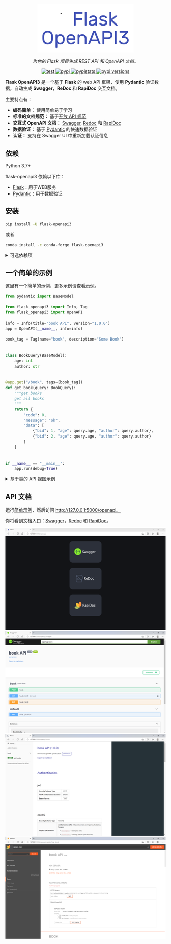 <div align="center">
    <a href="https://luolingchun.github.io/flask-openapi3/" target="_blank">
        <img class="off-glb" src="images/logo-text.svg" width="60%" height="auto" alt="logo">
    </a>
</div>
<p align="center">
    <em>为你的 Flask 项目生成 REST API 和 OpenAPI 文档。</em>
</p>
<p align="center">
    <a href="https://github.com/luolingchun/flask-openapi3/actions/workflows/test.yml" target="_blank">
        <img class="off-glb" src="https://img.shields.io/github/actions/workflow/status/luolingchun/flask-openapi3/test.yml?branch=master" alt="test">
    </a>
    <a href="https://pypi.org/project/flask-openapi3/" target="_blank">
        <img class="off-glb" src="https://img.shields.io/pypi/v/flask-openapi3" alt="pypi">
    </a>
    <a href="https://pypistats.org/packages/flask-openapi3" target="_blank">
        <img class="off-glb" src="https://img.shields.io/pypi/dm/flask-openapi3" alt="pypistats">
    </a>
    <a href="https://pypi.org/project/flask-openapi3/" target="_blank">
        <img class="off-glb" src="https://img.shields.io/pypi/pyversions/flask-openapi3" alt="pypi versions">
    </a>
</p>

**Flask OpenAPI3** 是一个基于 **Flask** 的 web API 框架，使用 **Pydantic** 验证数据，自动生成 **Swagger**，**ReDoc** 和 **RapiDoc**
交互文档。

主要特点有：

- **编码简单：** 使用简单易于学习
- **标准的文档规范：** 基于[开放 API 规范](https://github.com/OAI/OpenAPI-Specification)
- **交互式 OpenAPI 文档：** [Swagger](https://github.com/swagger-api/swagger-ui), [Redoc](https://github.com/Redocly/redoc) 和 [RapiDoc](https://github.com/mrin9/RapiDoc)
- **数据验证：** 基于 [Pydantic](https://github.com/samuelcolvin/pydantic) 的快速数据验证
- **认证：** 支持在 Swagger UI 中重新加载认证信息

## 依赖

Python 3.7+

flask-openapi3 依赖以下库：

- [Flask](https://github.com/pallets/flask)：用于WEB服务
- [Pydantic](https://github.com/samuelcolvin/pydantic)：用于数据验证

## 安装

```bash
pip install -U flask-openapi3
```

或者

```bash
conda install -c conda-forge flask-openapi3
```

<details markdown="block">
<summary>可选依赖项</summary>

- [python-email-validator](https://github.com/JoshData/python-email-validator) 支持邮箱验证；
- [python-dotenv](https://github.com/theskumar/python-dotenv#readme) 在运行 `flask`
  命令时启用对[ dotenv 环境变量](https://flask.palletsprojects.com/en/latest/cli/#dotenv) 的支持；
- [pyyaml](https://github.com/yaml/pyyaml) 用于输出 `yaml`格式的 OpenAPI 文档；
- [asgiref](https://github.com/django/asgiref) 允许在定义视图函数时使用 `async def` 和 `await`.

和 flask-openapi3 一起安装这些依赖:

```bash
pip install flask-openapi3[yaml]
# 或者
pip install flask-openapi3[async]
# 或者
pip install flask-openapi3[dotenv]
# 或者
pip install flask-openapi3[email]
# 或者安装全部
pip install flask-openapi3[yaml,async,dotenv,email]
# 或者手动安装
pip install pyyaml asgiref python-dotenv email-validator
```

</details>

## 一个简单的示例

这里有一个简单的示例，更多示例请查看[示例](https://luolingchun.github.io/flask-openapi3/zh/Example/)。

```python
from pydantic import BaseModel

from flask_openapi3 import Info, Tag
from flask_openapi3 import OpenAPI

info = Info(title="book API", version="1.0.0")
app = OpenAPI(__name__, info=info)

book_tag = Tag(name="book", description="Some Book")


class BookQuery(BaseModel):
    age: int
    author: str


@app.get("/book", tags=[book_tag])
def get_book(query: BookQuery):
    """get books
    get all books
    """
    return {
        "code": 0,
        "message": "ok",
        "data": [
            {"bid": 1, "age": query.age, "author": query.author},
            {"bid": 2, "age": query.age, "author": query.author}
        ]
    }


if __name__ == "__main__":
    app.run(debug=True)
```


<details>
<summary>基于类的 API 视图示例</summary>

```python
from typing import Optional

from pydantic import BaseModel, Field

from flask_openapi3 import OpenAPI, Tag, Info, APIView


info = Info(title='book API', version='1.0.0')
app = OpenAPI(__name__, info=info)

api_view = APIView(url_prefix="/api/v1", view_tags=[Tag(name="book")])


class BookPath(BaseModel):
    id: int = Field(..., description="book ID")


class BookQuery(BaseModel):
    age: Optional[int] = Field(None, description='Age')


class BookBody(BaseModel):
    age: Optional[int] = Field(..., ge=2, le=4, description='Age')
    author: str = Field(None, min_length=2, max_length=4, description='Author')


@api_view.route("/book")
class BookListAPIView:
    a = 1

    @api_view.doc(summary="get book list")
    def get(self, query: BookQuery):
        print(self.a)
        return query.json()

    @api_view.doc(summary="create book")
    def post(self, body: BookBody):
        """description for create book"""
        return body.json()


@api_view.route("/book/<id>")
class BookAPIView:
    @api_view.doc(summary="get book")
    def get(self, path: BookPath):
        print(path)
        return "get"

    @api_view.doc(summary="update book")
    def put(self, path: BookPath):
        print(path)
        return "put"

    @api_view.doc(summary="delete book", deprecated=True)
    def delete(self, path: BookPath):
        print(path)
        return "delete"


app.register_api_view(api_view)

if __name__ == "__main__":
    app.run(debug=True)
```
</details>

## API 文档

运行[简单示例](https://github.com/luolingchun/flask-openapi3/blob/master/examples/simple_demo.py)，然后访问 http://127.0.0.1:5000/openapi。

你将看到文档入口：[Swagger](https://github.com/swagger-api/swagger-ui)，[Redoc](https://github.com/Redocly/redoc) 和 [RapiDoc](https://github.com/mrin9/RapiDoc)。

![openapi](./images/openapi.png)
![openapi-swagger](./images/openapi-swagger.png)
![openapi-redoc](./images/openapi-redoc.png)
![openapi-RapiDoc](./images/openapi-rapidoc.png)
